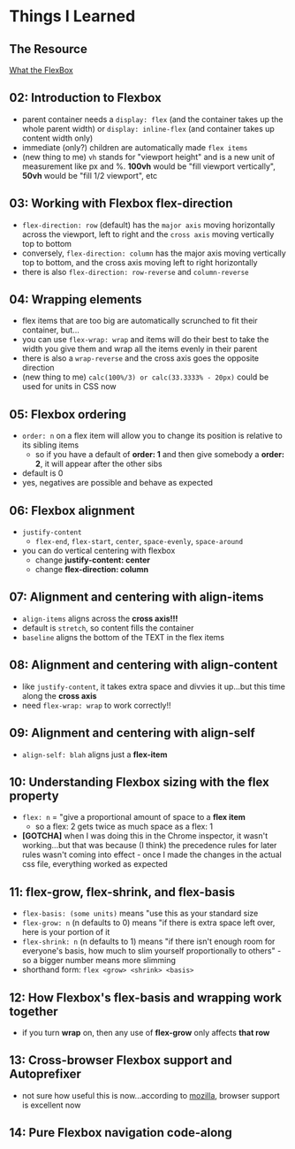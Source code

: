 # Things I Learned

## The Resource

[What the FlexBox](https://courses.wesbos.com/account/access/5cb8a1ce85f96c03c1e40545)

## 02: Introduction to Flexbox

- parent container needs a `display: flex` (and the container takes up the whole parent width) or `display: inline-flex` (and container takes up content width only)
- immediate (only?) children are automatically made `flex items`
- (new thing to me) `vh` stands for "viewport height" and is a new unit of measurement like px and %. **100vh** would be "fill viewport vertically", **50vh** would be "fill 1/2 viewport", etc

## 03: Working with Flexbox flex-direction

- `flex-direction: row` (default) has the `major axis` moving horizontally across the viewport, left to right and the `cross axis` moving vertically top to bottom
- conversely, `flex-direction: column` has the major axis moving vertically top to bottom, and the cross axis moving left to right horizontally
- there is also `flex-direction: row-reverse` and `column-reverse`

## 04: Wrapping elements

- flex items that are too big are automatically scrunched to fit their container, but...
- you can use `flex-wrap: wrap` and items will do their best to take the width you give them and wrap all the items evenly in their parent
- there is also a `wrap-reverse` and the cross axis goes the opposite direction
- (new thing to me) `calc(100%/3) or calc(33.3333% - 20px)` could be used for units in CSS now 

## 05: Flexbox ordering

- `order: n` on a flex item will allow you to change its position is relative to its sibling items
  - so if you have a default of **order: 1** and then give somebody a **order: 2**, it will appear after the other sibs
- default is 0
- yes, negatives are possible and behave as expected

## 06: Flexbox alignment

- `justify-content`
  - `flex-end`, `flex-start`, `center`, `space-evenly`, `space-around`
- you can do vertical centering with flexbox
  - change **justify-content: center**
  - change **flex-direction: column**

## 07: Alignment and centering with align-items

- `align-items` aligns across the **cross axis!!!**
- default is `stretch`, so content fills the container
- `baseline` aligns the bottom of the TEXT in the flex items

## 08: Alignment and centering with align-content

- like `justify-content`, it takes extra space and divvies it up...but this time along the **cross axis**
- need `flex-wrap: wrap` to work correctly!!

## 09: Alignment and centering with align-self

- `align-self: blah` aligns just a **flex-item**

## 10: Understanding Flexbox sizing with the flex property

- `flex: n` = "give a proportional amount of space to a **flex item**
  - so a flex: 2 gets twice as much space as a flex: 1
- **[GOTCHA]** when I was doing this in the Chrome inspector, it wasn't working...but that was because (I think) the precedence rules for later rules wasn't coming into effect - once I made the changes in the actual css file, everything worked as expected

## 11: flex-grow, flex-shrink, and flex-basis

- `flex-basis: (some units)` means "use this as your standard size
- `flex-grow: n` (n defaults to 0) means "if there is extra space left over, here is your portion of it
- `flex-shrink: n` (n defaults to 1) means "if there isn't enough room for everyone's basis, how much to slim yourself proportionally to others" - so a bigger number means more slimming
- shorthand form: `flex <grow> <shrink> <basis>`

## 12: How Flexbox's flex-basis and wrapping work together

- if you turn **wrap** on, then any use of **flex-grow** only affects **that row**

## 13: Cross-browser Flexbox support and Autoprefixer

- not sure how useful this is now...according to [mozilla](https://developer.mozilla.org/en-US/docs/Web/CSS/CSS_Flexible_Box_Layout/Backwards_Compatibility_of_Flexbox), browser support is excellent now

## 14: Pure Flexbox navigation code-along

